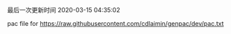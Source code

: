 最后一次更新时间 2020-03-15 04:35:02
	
pac file for https://raw.githubusercontent.com/cdlaimin/genpac/dev/pac.txt

